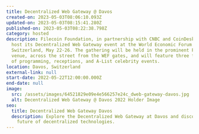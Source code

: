 ```yaml
---
title: Decentralized Web Gateway @ Davos
created-on: 2023-05-03T08:06:10.093Z
updated-on: 2023-05-03T08:15:41.280Z
published-on: 2023-05-03T08:22:38.798Z
category: hosted
description: Filecoin Foundation, in partnership with CNBC and CoinDesk, will
  host its Decentralized Web Gateway event at the World Economic Forum in Davos,
  Switzerland, May 22-26. The gathering will be held in the prominent FEG Davos
  venue, across the street from the WEF gates, and will feature three full days
  of programming, receptions, and A-List celebrity events.
location: Davos, Switzerland
external-link: null
start-date: 2022-05-22T12:00:00.000Z
end-date: null
image:
  src: /assets/images/64521829e09e4e566257e24c_dweb-gateway-davos.jpg
  alt: Decentralized Web Gateway @ Davos 2022 Holder Image
seo:
  title: Decentralized Web Gateway Davos
  description: Explore the Decentralized Web Gateway at Davos and discover the
    future of decentralized technologies.
---
```

